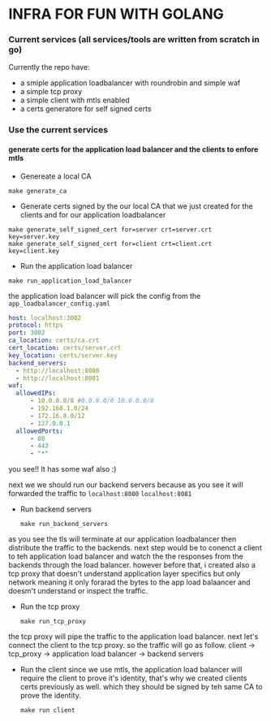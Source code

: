 # INFRA FOR FUN WITH GOLANG
### Current services (all services/tools are written from scratch in go)
Currently the repo have:
- a smiple application loadbalancer with roundrobin and simple waf
- a simple tcp proxy
- a simple client with mtls enabled
- a certs generatore for self signed certs
### Use the current services
#### generate certs for the application load balancer and the clients to enfore mtls
- Genereate a local CA
```
make generate_ca
```
- Generate certs signed by the our local CA that we just created for the clients and for our application loadbalancer
```
make generate_self_signed_cert for=server crt=server.crt key=server.key
make generate_self_signed_cert for=client crt=client.crt key=client.key
```
- Run the application load balancer

```
make run_application_load_balancer
```

the application load balancer will pick the config from the `app_loadbalancer_config.yaml`
```yaml
host: localhost:3002
protocol: https
port: 3002
ca_location: certs/ca.crt
cert_location: certs/server.crt
key_location: certs/server.key
backend_servers:
  - http://localhost:8080
  - http://localhost:8081
waf:
  allowedIPs:
      - 10.0.0.0/8 #0.0.0.0/0 10.0.0.0/8
      - 192.168.1.0/24
      - 172.16.0.0/12
      - 127.0.0.1
  allowedPorts:
      - 80
      - 443
      - "*"
```

you see!! It has some waf also :)

next we we should run our backend servers because as you see it will forwarded the traffic to `localhost:8080` `localhost:8081`

- Run backend servers

  ```
  make run_backend_servers
  ```
as you see the tls will terminate at our application loadbalancer then distribute the traffic to the backends. next step would be to conenct a client to teh application load balancer and watch the the responses from the backends through the load balancer. however before that, i created also a tcp proxy that doesn't understand application layer specifics but only network meaning it only forarad the bytes to the app load balaancer and doesm't understand or inspect the traffic.

- Run the tcp proxy
  ```
  make run_tcp_proxy
  ```
the tcp proxy will pipe the traffic to the application load balancer. next let's connect the client to the tcp proxy. so the traffic will go as follow.
client -> tcp_proxy -> application load balancer -> backend servers

- Run the client
  since we use mtls, the application load balancer will require the client to prove it's identity, that's why we created clients certs previously as well. which they should be signed by teh same CA to prove the identity.
  ```
  make run client
  ```

